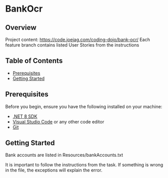 # BankOcr

## Overview

Project content: https://code.joejag.com/coding-dojo/bank-ocr/
Each feature branch contains listed User Stories from the instructions 

## Table of Contents

- [Prerequisites](#prerequisites)
- [Getting Started](#getting-started)

## Prerequisites

Before you begin, ensure you have the following installed on your machine:

- [.NET 8 SDK](https://dotnet.microsoft.com/download/dotnet/8.0)
- [Visual Studio Code](https://code.visualstudio.com/) or any other code editor
- [Git](https://git-scm.com/)

## Getting Started

Bank accounts are listed in Resources/bankAccounts.txt

It is important to follow the instructions from the task. If something is wrong in the file, the exceptions will explain the error.